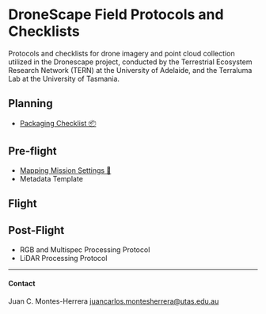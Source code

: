 # DroneScape Field Protocols and Checklists

Protocols and checklists for drone imagery and point cloud collection utilized in the Dronescape project, conducted by the Terrestrial Ecosystem Research Network (TERN) at the University of Adelaide, and the Terraluma Lab at the University of Tasmania.

## Planning

- [Packaging Checklist 📦](Checklists/Terraluma-Packaging-Checklist.md)

## Pre-flight

- [Mapping Mission Settings 🚁](Checklists/TERN-Mapping-Mission-Settings.md)
- Metadata Template

## Flight

## Post-Flight
- RGB and Multispec Processing Protocol
- LiDAR Processing Protocol

---
#### Contact
Juan C. Montes-Herrera
juancarlos.montesherrera@utas.edu.au
